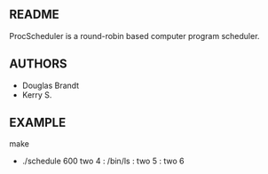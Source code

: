 
README
------
ProcScheduler is a round-robin based computer program scheduler.


AUTHORS
-------
* Douglas Brandt
* Kerry S.


EXAMPLE
-------
make

* ./schedule 600 two 4 : /bin/ls : two 5 : two 6
